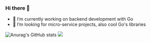 ### Hi there 👋

- 🔭 I’m currently working on backend development with Go
- 👯 I’m looking for micro-service projects, also cool Go's libraries


![Anurag's GitHub stats](https://github-readme-stats.vercel.app/api?username=tinoquang&show_icons=true&theme=radical)
![](https://komarev.com/ghpvc/?username=tinoquang&color=grey)
<!--
**tinoquang/tinoquang** is a ✨ _special_ ✨ repository because its `README.md` (this file) appears on your GitHub profile.

Here are some ideas to get you started:

- 🔭 I’m currently working on ...
- 🌱 I’m currently learning ...
- 👯 I’m looking to collaborate on ...
- 🤔 I’m looking for help with ...
- 💬 Ask me about ...
- 📫 How to reach me: ...
- 😄 Pronouns: ...
- ⚡ Fun fact: ...
-->
